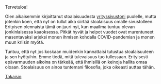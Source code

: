 Tervetuloa!

Olen aikaisemmin kirjoittanut stoalaisuudesta [yrityssivustoni](https://www.jannejaaskelainen.fi) puolelle, mutta jotenkin koen, että nyt on tullut aika siirtää stoalaisuus omalle sivustolleen. Erityisen olennaista tämä on juuri nyt, kun maailma tuntuu olevan jonkinlaisessa kaaoksessa. Pitkät hyvät ja helpot vuodet ovat murentuneet masentavaksi arjeksi monen ihmisen kohdalla COVID-pandemian ja monen muun kriisin myötä. 

Tuntuu, että nyt jos koskaan muidenkin kannattaisi tutustua stoalaisuuteen ja sen hyötyihin. Emme tiedä, mitä tulevaisuus tuo tullessaan. Erityisesti epävarmuuden aikoina on tärkeää, että ihmisillä on keinoja hallita omaa oloaan. Stoalaisuus on ainoa tuntemani filosofia, joka oikeasti auttaa tähän. 

[Takaisin](./)